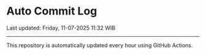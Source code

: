 # Auto Commit Log

Last updated: Friday, 11-07-2025 11:32 WIB

---

This repository is automatically updated every hour using GitHub Actions.
